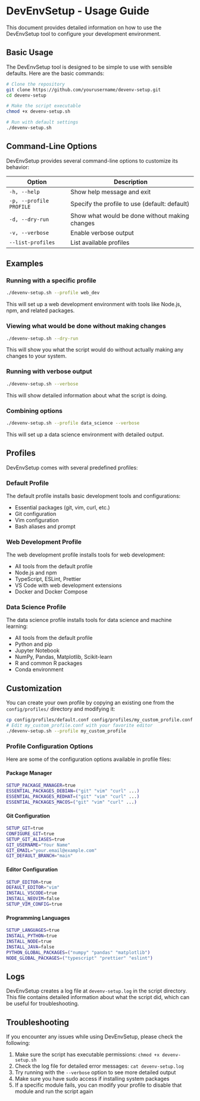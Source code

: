 # DevEnvSetup - Usage Guide

This document provides detailed information on how to use the DevEnvSetup tool to configure your development environment.

## Basic Usage

The DevEnvSetup tool is designed to be simple to use with sensible defaults. Here are the basic commands:

```bash
# Clone the repository
git clone https://github.com/yourusername/devenv-setup.git
cd devenv-setup

# Make the script executable
chmod +x devenv-setup.sh

# Run with default settings
./devenv-setup.sh
```

## Command-Line Options

DevEnvSetup provides several command-line options to customize its behavior:

| Option | Description |
|--------|-------------|
| `-h, --help` | Show help message and exit |
| `-p, --profile PROFILE` | Specify the profile to use (default: default) |
| `-d, --dry-run` | Show what would be done without making changes |
| `-v, --verbose` | Enable verbose output |
| `--list-profiles` | List available profiles |

## Examples

### Running with a specific profile

```bash
./devenv-setup.sh --profile web_dev
```

This will set up a web development environment with tools like Node.js, npm, and related packages.

### Viewing what would be done without making changes

```bash
./devenv-setup.sh --dry-run
```

This will show you what the script would do without actually making any changes to your system.

### Running with verbose output

```bash
./devenv-setup.sh --verbose
```

This will show detailed information about what the script is doing.

### Combining options

```bash
./devenv-setup.sh --profile data_science --verbose
```

This will set up a data science environment with detailed output.

## Profiles

DevEnvSetup comes with several predefined profiles:

### Default Profile

The default profile installs basic development tools and configurations:

- Essential packages (git, vim, curl, etc.)
- Git configuration
- Vim configuration
- Bash aliases and prompt

### Web Development Profile

The web development profile installs tools for web development:

- All tools from the default profile
- Node.js and npm
- TypeScript, ESLint, Prettier
- VS Code with web development extensions
- Docker and Docker Compose

### Data Science Profile

The data science profile installs tools for data science and machine learning:

- All tools from the default profile
- Python and pip
- Jupyter Notebook
- NumPy, Pandas, Matplotlib, Scikit-learn
- R and common R packages
- Conda environment

## Customization

You can create your own profile by copying an existing one from the `config/profiles/` directory and modifying it:

```bash
cp config/profiles/default.conf config/profiles/my_custom_profile.conf
# Edit my_custom_profile.conf with your favorite editor
./devenv-setup.sh --profile my_custom_profile
```

### Profile Configuration Options

Here are some of the configuration options available in profile files:

#### Package Manager

```bash
SETUP_PACKAGE_MANAGER=true
ESSENTIAL_PACKAGES_DEBIAN=("git" "vim" "curl" ...)
ESSENTIAL_PACKAGES_REDHAT=("git" "vim" "curl" ...)
ESSENTIAL_PACKAGES_MACOS=("git" "vim" "curl" ...)
```

#### Git Configuration

```bash
SETUP_GIT=true
CONFIGURE_GIT=true
SETUP_GIT_ALIASES=true
GIT_USERNAME="Your Name"
GIT_EMAIL="your.email@example.com"
GIT_DEFAULT_BRANCH="main"
```

#### Editor Configuration

```bash
SETUP_EDITOR=true
DEFAULT_EDITOR="vim"
INSTALL_VSCODE=true
INSTALL_NEOVIM=false
SETUP_VIM_CONFIG=true
```

#### Programming Languages

```bash
SETUP_LANGUAGES=true
INSTALL_PYTHON=true
INSTALL_NODE=true
INSTALL_JAVA=false
PYTHON_GLOBAL_PACKAGES=("numpy" "pandas" "matplotlib")
NODE_GLOBAL_PACKAGES=("typescript" "prettier" "eslint")
```

## Logs

DevEnvSetup creates a log file at `devenv-setup.log` in the script directory. This file contains detailed information about what the script did, which can be useful for troubleshooting.

## Troubleshooting

If you encounter any issues while using DevEnvSetup, please check the following:

1. Make sure the script has executable permissions: `chmod +x devenv-setup.sh`
2. Check the log file for detailed error messages: `cat devenv-setup.log`
3. Try running with the `--verbose` option to see more detailed output
4. Make sure you have sudo access if installing system packages
5. If a specific module fails, you can modify your profile to disable that module and run the script again